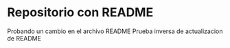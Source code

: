# Repositorio con README
Probando un cambio en el archivo README
Prueba inversa de actualizacion de README
